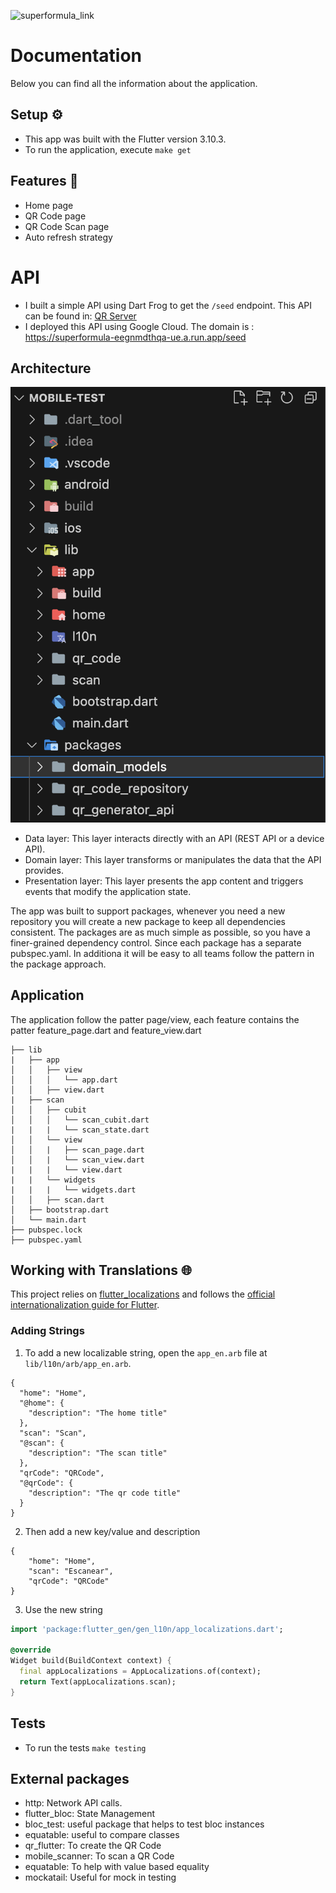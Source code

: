 ![superformula_link]



# Documentation
Below you can find all the information about the application.

## Setup ⚙️
- This app was built with the Flutter version 3.10.3.
- To run the application, execute `make get`

## Features 🎯
- Home page
- QR Code page
- QR Code Scan page
- Auto refresh strategy

# API
- I built a simple API using Dart Frog to get the `/seed` endpoint. This API can be found in: [QR Server](https://github.com/dionesxxx/qr_server)
- I deployed this API using Google Cloud. The domain is : https://superformula-eegnmdthqa-ue.a.run.app/seed

## Architecture

![architecture]

- Data layer: This layer interacts directly with an API (REST API or a device API).
- Domain layer: This layer transforms or manipulates the data that the API provides.
- Presentation layer: This layer presents the app content and triggers events that modify the application state.

The app was built to support packages, whenever you need a new repository you will create a new package to keep all dependencies consistent.
The packages are as much simple as possible, so you have a finer-grained dependency control. Since each package has a separate pubspec.yaml.
In additiona it will be easy to all teams follow the pattern in the package approach.

## Application
The application follow the patter page/view, each feature contains the patter feature_page.dart and feature_view.dart

```
├── lib
|   ├── app
│   │   ├── view
│   │   │   └── app.dart
│   │   ├── view.dart
|   ├── scan
│   │   ├── cubit
│   │   │   └── scan_cubit.dart
|   |   |   └── scan_state.dart
│   │   └── view
│   │   |   ├── scan_page.dart
│   │   |   └── scan_view.dart
|   |   |   └── view.dart
|   |   └── widgets
|   |   |   └── widgets.dart
│   │   ├── scan.dart
│   ├── bootstrap.dart
│   └── main.dart
├── pubspec.lock
├── pubspec.yaml
```

## Working with Translations 🌐

This project relies on [flutter_localizations][flutter_localizations_link] and follows the [official internationalization guide for Flutter][internationalization_link].

### Adding Strings

1. To add a new localizable string, open the `app_en.arb` file at `lib/l10n/arb/app_en.arb`.

```arb
{
  "home": "Home",
  "@home": {
    "description": "The home title"
  },
  "scan": "Scan",
  "@scan": {
    "description": "The scan title"
  },
  "qrCode": "QRCode",
  "@qrCode": {
    "description": "The qr code title"
  }
}
```

2. Then add a new key/value and description

```arb
{
    "home": "Home",
    "scan": "Escanear",
    "qrCode": "QRCode"
}
```

3. Use the new string

```dart
import 'package:flutter_gen/gen_l10n/app_localizations.dart';

@override
Widget build(BuildContext context) {
  final appLocalizations = AppLocalizations.of(context);
  return Text(appLocalizations.scan);
}
```

## Tests
- To run the tests `make testing`

## External packages
- http: Network API calls.
- flutter_bloc: State Management
- bloc_test: useful package that helps to test bloc instances
- equatable: useful to compare classes
- qr_flutter: To create the QR Code
- mobile_scanner: To scan a QR Code
- equatable: To help with value based equality
- mockatail: Useful for mock in testing


[superformula_link]: https://avatars.githubusercontent.com/u/415147?s=200&v=4
[architecture]: ../docs/folders.png
[flutter_localizations_link]: https://api.flutter.dev/flutter/flutter_localizations/flutter_localizations-library.html
[internationalization_link]: https://flutter.dev/docs/development/accessibility-and-localization/internationalization
